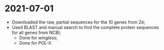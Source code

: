 # 2021-07-01

- Downloaded the raw, partial sequences for the 10 genes from Zé;
- Used BLAST and manual search to find the complete protein sequences for all genes from NCBI;
	- Done for *wingless*;
	- Done for *POL-II*.